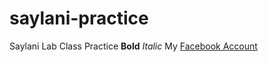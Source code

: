 # saylani-practice
Saylani Lab Class Practice
**Bold** *Italic*
My [Facebook Account](https://www.facebook.com/ishaq.bhojani)